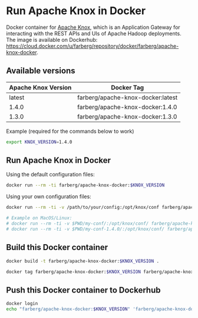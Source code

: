 # Run Apache Knox in Docker

Docker container for [Apache Knox](https://knox.apache.org/), which is an Application Gateway for interacting with the REST APIs and UIs of Apache Hadoop deployments. The image is available on Dockerhub: <https://cloud.docker.com/u/farberg/repository/docker/farberg/apache-knox-docker>.

## Available versions

| Apache Knox Version | Docker Tag                        |
| ------------------- | --------------------------------- |
| latest              | farberg/apache-knox-docker:latest |
| 1.4.0               | farberg/apache-knox-docker:1.4.0  |
| 1.3.0               | farberg/apache-knox-docker:1.3.0  |

Example (required for the commands below to work)

```bash
export KNOX_VERSION=1.4.0
```

## Run Apache Knox in Docker

Using the default configuration files:

```bash
docker run --rm -ti farberg/apache-knox-docker:$KNOX_VERSION
```
Using your own configuration files:

```bash
docker run --rm -ti -v /path/to/your/config:/opt/knox/conf farberg/apache-knox-docker:$KNOX_VERSION

# Example on MacOS/Linux: 
# docker run --rm -ti -v $PWD/my-conf/:/opt/knox/conf/ farberg/apache-knox-docker:$KNOX_VERSION
# docker run --rm -ti -v $PWD/my-conf-1.4.0/:/opt/knox/conf/ farberg/apache-knox-docker:$KNOX_VERSION
```

## Build this Docker container

```bash
docker build -t farberg/apache-knox-docker:$KNOX_VERSION .

docker tag farberg/apache-knox-docker:$KNOX_VERSION farberg/apache-knox-docker:latest
```

## Push this Docker container to Dockerhub

```bash
docker login
echo "farberg/apache-knox-docker:$KNOX_VERSION" 'farberg/apache-knox-docker:latest' | xargs -n 1 docker push
```

